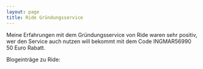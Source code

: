 ```yaml
---
layout: page
title: Ride Gründungsservice
---
```


Meine Erfahrungen mit dem Gründungsservice von Ride waren sehr positiv, wer den Service auch nutzen will bekommt mit dem Code INGMAR56990 50 Euro Rabatt. 

Blogeinträge zu Ride:

<a href="https://blog.kapitalturbo.com/2021/03/01/der-anfang/"></a>
<a href="https://blog.kapitalturbo.com/2021/03/06/der-naechste-schritt/"></a>
<a href="https://blog.kapitalturbo.com/2021/03/25/Der-Notartermin/"></a>
<a href="https://blog.kapitalturbo.com/2021/04/07/admin-service/"></a>
<a href="https://blog.kapitalturbo.com/2021/04/23/Weiter-Gehts/"></a>
<a href="https://blog.kapitalturbo.com/2021/05/03/Handelsregister/"></a>
<a href="https://blog.kapitalturbo.com/2021/05/22/Depoter%C3%B6ffnung/"></a>
<a href="https://blog.kapitalturbo.com/2021/05/28/Fazit/"></a>

